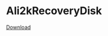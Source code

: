 # Ali2kRecoveryDisk
[Download](https://www.dropbox.com/s/zq49s7hon8vjelf/Image_recovery_disk_v1.iso?dl=0)
